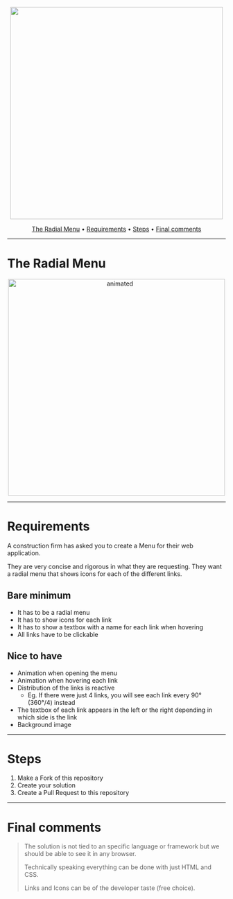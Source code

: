 <p align="center">
    <img src="https://nsg-engineering.com/wp-content/uploads/2020/12/NSG_MODIFICACION-B-400x49.png" width="490" alt"NSG" >
    <br>
</p>
<p align="center">
    <a href="#The Radial Menu">The Radial Menu</a> •
    <a href="#Requirements">Requirements</a> •
    <a href="#Steps">Steps</a> •
    <a href="#Final comments">Final comments</a> 
</p>

---

# The Radial Menu
<p align="center">
  <img src="https://github.com/NSG-Engineering/Interview/blob/main/RadialMenu.gif" alt="animated" width="500"/>
</p>

---

# Requirements
A construction firm has asked you to create a Menu for their web application. 

They are very concise and rigorous in what they are requesting. They want a radial menu that shows icons for each of the different links.

## Bare minimum
* It has to be a radial menu
* It has to show icons for each link
* It has to show a textbox with a name for each link when hovering
* All links have to be clickable
## Nice to have
* Animation when opening the menu
* Animation when hovering each link
* Distribution of the links is reactive
    * Eg. If there were just 4 links, you will see each link every 90° (360°/4) instead
* The textbox of each link appears in the left or the right depending in which side is the link
* Background image

---

# Steps
1. Make a Fork of this repository
2. Create your solution
3. Create a Pull Request to this repository

---

# Final comments
> The solution is not tied to an specific language or framework but we should be able to see it in any browser.
> 
> Technically speaking everything can be done with just HTML and CSS.
> 
> Links and Icons can be of the developer taste (free choice).

